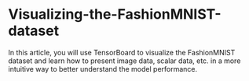 # Visualizing-the-FashionMNIST-dataset
In this article, you will use TensorBoard to visualize the FashionMNIST dataset and learn how to present image data, scalar data, etc. in a more intuitive way to better understand the model performance.
